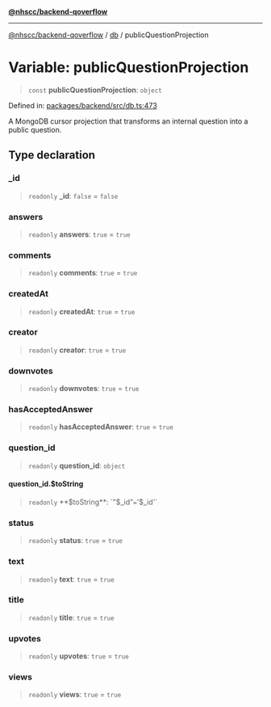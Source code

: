 [**@nhscc/backend-qoverflow**](../../README.md)

***

[@nhscc/backend-qoverflow](../../README.md) / [db](../README.md) / publicQuestionProjection

# Variable: publicQuestionProjection

> `const` **publicQuestionProjection**: `object`

Defined in: [packages/backend/src/db.ts:473](https://github.com/nhscc/qoverflow.api.hscc.bdpa.org/blob/b629239838bf73900bba2996b8dcfbc432755e21/packages/backend/src/db.ts#L473)

A MongoDB cursor projection that transforms an internal question into a
public question.

## Type declaration

### \_id

> `readonly` **\_id**: `false` = `false`

### answers

> `readonly` **answers**: `true` = `true`

### comments

> `readonly` **comments**: `true` = `true`

### createdAt

> `readonly` **createdAt**: `true` = `true`

### creator

> `readonly` **creator**: `true` = `true`

### downvotes

> `readonly` **downvotes**: `true` = `true`

### hasAcceptedAnswer

> `readonly` **hasAcceptedAnswer**: `true` = `true`

### question\_id

> `readonly` **question\_id**: `object`

#### question\_id.$toString

> `readonly` **$toString**: `"$_id"` = `'$_id'`

### status

> `readonly` **status**: `true` = `true`

### text

> `readonly` **text**: `true` = `true`

### title

> `readonly` **title**: `true` = `true`

### upvotes

> `readonly` **upvotes**: `true` = `true`

### views

> `readonly` **views**: `true` = `true`
